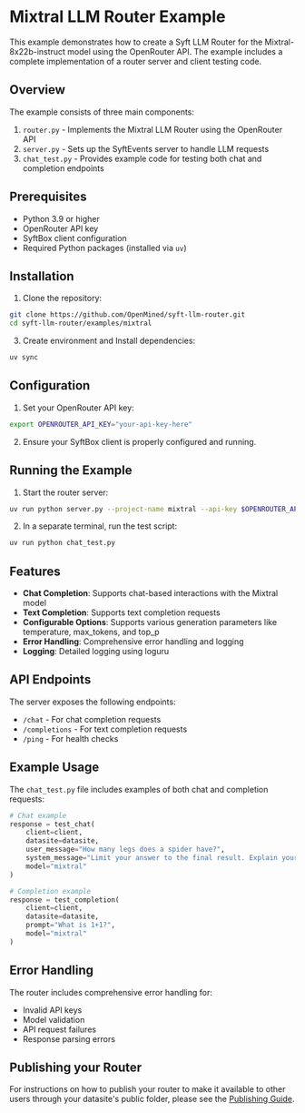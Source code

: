# Mixtral LLM Router Example

This example demonstrates how to create a Syft LLM Router for the Mixtral-8x22b-instruct model using the OpenRouter API. The example includes a complete implementation of a router server and client testing code.

## Overview

The example consists of three main components:
1. `router.py` - Implements the Mixtral LLM Router using the OpenRouter API
2. `server.py` - Sets up the SyftEvents server to handle LLM requests
3. `chat_test.py` - Provides example code for testing both chat and completion endpoints

## Prerequisites

- Python 3.9 or higher
- OpenRouter API key
- SyftBox client configuration
- Required Python packages (installed via `uv`)

## Installation

1. Clone the repository:
```bash
git clone https://github.com/OpenMined/syft-llm-router.git
cd syft-llm-router/examples/mixtral
```

3. Create environment and Install dependencies:
```bash
uv sync
```

## Configuration

1. Set your OpenRouter API key:
```bash
export OPENROUTER_API_KEY="your-api-key-here"
```

2. Ensure your SyftBox client is properly configured and running.

## Running the Example

1. Start the router server:
```bash
uv run python server.py --project-name mixtral --api-key $OPENROUTER_API_KEY
```

2. In a separate terminal, run the test script:
```bash
uv run python chat_test.py
```

## Features

- **Chat Completion**: Supports chat-based interactions with the Mixtral model
- **Text Completion**: Supports text completion requests
- **Configurable Options**: Supports various generation parameters like temperature, max_tokens, and top_p
- **Error Handling**: Comprehensive error handling and logging
- **Logging**: Detailed logging using loguru

## API Endpoints

The server exposes the following endpoints:
- `/chat` - For chat completion requests
- `/completions` - For text completion requests
- `/ping` - For health checks

## Example Usage

The `chat_test.py` file includes examples of both chat and completion requests:

```python
# Chat example
response = test_chat(
    client=client,
    datasite=datasite,
    user_message="How many legs does a spider have?",
    system_message="Limit your answer to the final result. Explain your answer.",
    model="mixtral"
)

# Completion example
response = test_completion(
    client=client,
    datasite=datasite,
    prompt="What is 1+1?",
    model="mixtral"
)
```

## Error Handling

The router includes comprehensive error handling for:
- Invalid API keys
- Model validation
- API request failures
- Response parsing errors


## Publishing your Router
For instructions on how to publish your router to make it available to other users through your datasite's public folder, please see the [Publishing Guide](../../publish.md).

